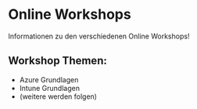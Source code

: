 # Online Workshops
Informationen zu den verschiedenen Online Workshops!

## Workshop Themen:
- Azure Grundlagen
- Intune Grundlagen
- (weitere werden folgen)
